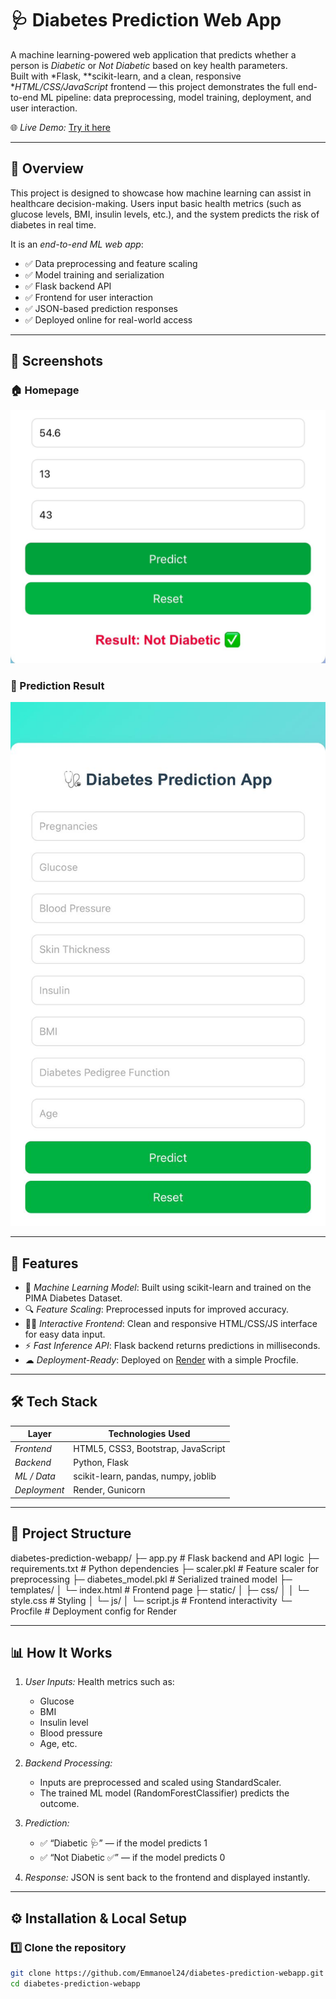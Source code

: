 # 🩺 Diabetes Prediction Web App

A machine learning-powered web application that predicts whether a person is *Diabetic* or *Not Diabetic* based on key health parameters.  
Built with *Flask, **scikit-learn, and a clean, responsive **HTML/CSS/JavaScript* frontend — this project demonstrates the full end-to-end ML pipeline: data preprocessing, model training, deployment, and user interaction.

🌐 *Live Demo:* [Try it here](https://diabetes-prediction-webapp-z4u7.onrender.com)

---

## 🚀 Overview

This project is designed to showcase how machine learning can assist in healthcare decision-making. Users input basic health metrics (such as glucose levels, BMI, insulin levels, etc.), and the system predicts the risk of diabetes in real time.

It is an *end-to-end ML web app*:
- ✅ Data preprocessing and feature scaling
- ✅ Model training and serialization
- ✅ Flask backend API
- ✅ Frontend for user interaction
- ✅ JSON-based prediction responses
- ✅ Deployed online for real-world access

---

## 📸 Screenshots

### 🏠 Homepage
![Homepage Screenshot](images/homepage.jpg)

### 🧠 Prediction Result
![Prediction Screenshot](images/result.jpg)

---

## 🧠 Features

- 🧬 *Machine Learning Model*: Built using scikit-learn and trained on the PIMA Diabetes Dataset.
- 🔍 *Feature Scaling*: Preprocessed inputs for improved accuracy.
- 🧑‍⚕ *Interactive Frontend*: Clean and responsive HTML/CSS/JS interface for easy data input.
- ⚡ *Fast Inference API*: Flask backend returns predictions in milliseconds.
- ☁ *Deployment-Ready*: Deployed on [Render](https://render.com) with a simple Procfile.

---

## 🛠 Tech Stack

| Layer             | Technologies Used                                   |
|------------------|------------------------------------------------------|
| *Frontend*     | HTML5, CSS3, Bootstrap, JavaScript                  |
| *Backend*      | Python, Flask                                       |
| *ML / Data*    | scikit-learn, pandas, numpy, joblib                 |
| *Deployment*   | Render, Gunicorn                                    |

---

## 📂 Project Structure
diabetes-prediction-webapp/
├─ app.py # Flask backend and API logic
├─ requirements.txt # Python dependencies
├─ scaler.pkl # Feature scaler for preprocessing
├─ diabetes_model.pkl # Serialized trained model
├─ templates/
│ └─ index.html # Frontend page
├─ static/
│ ├─ css/
│ │ └─ style.css # Styling
│ └─ js/
│ └─ script.js # Frontend interactivity
└─ Procfile # Deployment config for Render 

---

## 📊 How It Works

1. *User Inputs:* Health metrics such as:
   - Glucose
   - BMI
   - Insulin level
   - Blood pressure
   - Age, etc.

2. *Backend Processing:*
   - Inputs are preprocessed and scaled using StandardScaler.
   - The trained ML model (RandomForestClassifier) predicts the outcome.

3. *Prediction:*
   - ✅ “Diabetic 🩺” — if the model predicts 1  
   - ✅ “Not Diabetic ✅” — if the model predicts 0

4. *Response:* JSON is sent back to the frontend and displayed instantly.

---

## ⚙ Installation & Local Setup

### 1️⃣ Clone the repository
```bash
git clone https://github.com/Emmanoel24/diabetes-prediction-webapp.git
cd diabetes-prediction-webapp